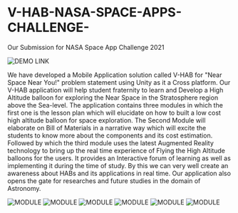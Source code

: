 # V-HAB-NASA-SPACE-APPS-CHALLENGE-
Our Submission for NASA Space App Challenge 2021

![DEMO LINK](https://youtu.be/LzCpPpnD1Co)

We have developed a Mobile Application solution called V-HAB for "Near Space Near You!" problem statement using Unity as it a Cross platform. Our V-HAB  application will help student fraternity to learn and Develop a High Altitude balloon for exploring the Near Space in the Stratosphere region above the Sea-level. The application contains three modules in which the first one is the lesson plan which will elucidate on how to built a low cost high altitude balloon for space exploration. The Second Module will elaborate on Bill of Materials in a narrative way which will excite the students to know more about the components and its cost estimation. Followed by which the third module uses the latest Augmented Reality technology to bring up the real time experience of Flying the High Altitude balloons for the users. It provides an Interactive forum of learning as well as implementing it during the time of study. By this we can very well create an awareness about HABs and its applications in real time. Our application also opens the gate for researches and future studies in the domain of Astronomy.


![MODULE](https://github.com/ShyamDev12/V-HAB-NASA-SPACE-APPS-CHALLENGE-/blob/main/ar1.png)
![MODULE](https://github.com/ShyamDev12/V-HAB-NASA-SPACE-APPS-CHALLENGE-/blob/main/ar2.png)
![MODULE](https://github.com/ShyamDev12/V-HAB-NASA-SPACE-APPS-CHALLENGE-/blob/main/ar3.png)
![MODULE](https://github.com/ShyamDev12/V-HAB-NASA-SPACE-APPS-CHALLENGE-/blob/main/ar4.png)
![MODULE](https://github.com/ShyamDev12/V-HAB-NASA-SPACE-APPS-CHALLENGE-/blob/main/ar5.png)
![MODULE](https://github.com/ShyamDev12/V-HAB-NASA-SPACE-APPS-CHALLENGE-/blob/main/ar6.png)






